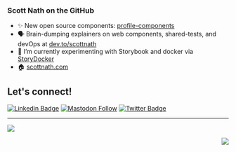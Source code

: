 ### Scott Nath on the GitHub

- ✨ New open source components: [profile-components](https://github.com/scottnath/profile-components)
- 🗣️ Brain-dumping explainers on web components, shared-tests, and devOps at [dev.to/scottnath](https://dev.to/scottnath)
- 🧪 I’m currently experimenting with Storybook and docker via [StoryDocker](https://github.com/storydocker)
- 🏠 [scottnath.com](https://scottnath.com)



## Let's connect!
[![Linkedin Badge](https://img.shields.io/badge/-scottnath-blue?style=flat-square&logo=Linkedin&logoColor=white)](https://www.linkedin.com/in/scottnath/)
[![Mastodon Follow](https://img.shields.io/badge/-scottnath-blue?style=flat-square&logo=Mastodon&logoColor=white)](https://mastodon.social/@scottnath)
[![Twitter Badge](https://img.shields.io/badge/-scottnath-1ca0f1?style=flat-square&logo=twitter&logoColor=white)](https://twitter.com/scottnath) 
<br />

<!--
**scottnath/scottnath** is a ✨ _special_ ✨ repository because its `README.md` (this file) appears on your GitHub profile.

@todo - https://github.com/anuraghazra/github-readme-stats

Here are some ideas to get you started:

- 🌱 I’m currently learning ...
- 👯 I’m looking to collaborate on ...
- 🤔 I’m looking for help with ...
- 💬 Ask me about ...
- 📫 How to reach me: ...
- 😄 Pronouns: ...
- ⚡ Fun fact: ...
-->

---

<p>
  <a href="https://skillicons.dev">
    <img src="https://skillicons.dev/icons?i=astro,bash,devto,docker,git,github,githubactions,gherkin,graphql,html,js,jest,linkedin,lit,md,mastodon,nodejs,npm,php,py,sass,ts,vscode,vue,wordpress" />
  </a>
</p>

<img align="right" src="https://visitor-badge.laobi.icu/badge?page_id=scottnath">
